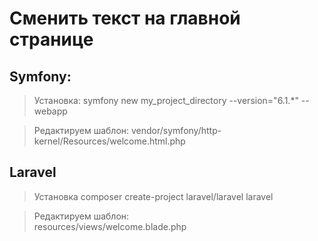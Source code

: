 # Cменить текст на главной странице

## Symfony:
> Установка:
    symfony new my_project_directory --version="6.1.*" --webapp

> Редактируем шаблон: 
    vendor/symfony/http-kernel/Resources/welcome.html.php

## Laravel
> Установка
    composer create-project laravel/laravel laravel 

> Редактируем шаблон:    
    resources/views/welcome.blade.php
